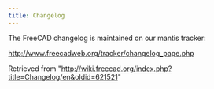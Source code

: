 ```yaml
---
title: Changelog
---
```

The FreeCAD changelog is maintained on our mantis tracker:

<http://www.freecadweb.org/tracker/changelog_page.php>

Retrieved from "<http://wiki.freecad.org/index.php?title=Changelog/en&oldid=621521>"